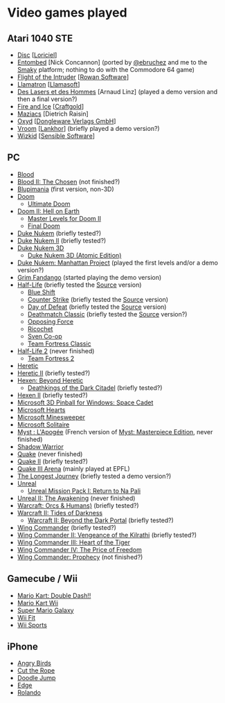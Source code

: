 # Video games played

## Atari 1040 STE

* [Disc](http://www.loriciel.net/fiche.php?id=25) [[Loriciel](https://en.wikipedia.org/wiki/Loriciel)]
* [Entombed](https://www.mobygames.com/game/entombed___) [Nick Concannon] (ported by [@ebruchez](https://twitter.com/ebruchez) and me to the [Smaky](https://en.wikipedia.org/wiki/Smaky) platform; nothing to do with the Commodore 64 game)
* [Flight of the Intruder](https://en.wikipedia.org/wiki/Flight_of_the_Intruder_(video_game)) [[Rowan Software](https://en.wikipedia.org/wiki/Rowan_Software)]
* [Llamatron](https://en.wikipedia.org/wiki/Llamatron) [[Llamasoft](https://en.wikipedia.org/wiki/Llamasoft)]
* [Des Lasers et des Hommes](http://christophe.bray.free.fr/informatique/falcon/falcon_jeux1a.htm) [Arnaud Linz] (played a demo version and then a final version?)
* [Fire and Ice](https://en.wikipedia.org/wiki/Fire_and_Ice_%28video_game%29) [[Craftgold](https://en.wikipedia.org/wiki/Graftgold)]
* [Maziacs](https://en.wikipedia.org/wiki/Maziacs) [Dietrich Raisin]
* [Oxyd](https://en.wikipedia.org/wiki/Oxyd) [[Dongleware Verlags GmbH](http://www.dongleware.com/)]
* [Vroom](http://www.giantbomb.com/vroom/3030-11336/) [[Lankhor](https://en.wikipedia.org/wiki/Lankhor)] (briefly played a demo version?)
* [Wizkid](https://en.wikipedia.org/wiki/Wizkid_(video_game)) [[Sensible Software](https://en.wikipedia.org/wiki/Sensible_Software)]

## PC

* [Blood](https://en.wikipedia.org/wiki/Blood_%28video_game%29)
* [Blood II: The Chosen](https://en.wikipedia.org/wiki/Blood_II:_The_Chosen) (not finished?)
* [Blupimania](http://blupi.wikia.com/wiki/Blupimania) (first version, non-3D)
* [Doom](https://en.wikipedia.org/wiki/Doom_(1993_video_game))
  * [Ultimate Doom](https://en.wikipedia.org/wiki/Doom_(1993_video_game)#Expansions_and_ports)
* [Doom II: Hell on Earth](https://en.wikipedia.org/wiki/Doom_II:_Hell_on_Earth)
  * [Master Levels for Doom II](https://en.wikipedia.org/wiki/Doom_II:_Hell_on_Earth#Master_Levels_for_Doom_II)
  * [Final Doom](https://en.wikipedia.org/wiki/Final_Doom)
* [Duke Nukem](https://en.wikipedia.org/wiki/Duke_Nukem_%28video_game%29) (briefly tested?)
* [Duke Nukem II](https://en.wikipedia.org/wiki/Duke_Nukem_II) (briefly tested?)
* [Duke Nukem 3D](https://en.wikipedia.org/wiki/Duke_Nukem_3D)
   * [Duke Nukem 3D (Atomic Edition)](http://dukenukem.wikia.com/wiki/Plutonium_PAK)
* [Duke Nukem: Manhattan Project](https://en.wikipedia.org/wiki/Duke_Nukem:_Manhattan_Project) (played the first levels and/or a demo version?)
* [Grim Fandango](https://en.wikipedia.org/wiki/Grim_Fandango) (started playing the demo version)
* [Half-Life](https://en.wikipedia.org/wiki/Half-Life_%28video_game%29) (briefly tested the [Source](http://half-life.wikia.com/wiki/Half-Life:_Source) version)
   * [Blue Shift](https://en.wikipedia.org/wiki/Half-Life:_Blue_Shift)
   * [Counter Strike](https://en.wikipedia.org/wiki/Counter-Strike) (briefly tested the [Source](https://en.wikipedia.org/wiki/Counter-Strike:_Source) version)
   * [Day of Defeat](https://en.wikipedia.org/wiki/Day_of_defeat) (briefly tested the [Source](https://en.wikipedia.org/wiki/Day_of_Defeat:_Source) version)
   * [Deathmatch Classic](https://en.wikipedia.org/wiki/Deathmatch_Classic) (briefly tested the [Source](http://half-life.wikia.com/wiki/Half-Life_Deathmatch:_Source) version?)
   * [Opposing Force](https://en.wikipedia.org/wiki/Half-Life:_Opposing_Force)
   * [Ricochet](https://en.wikipedia.org/wiki/Ricochet_(2000_video_game))
   * [Sven Co-op](https://en.wikipedia.org/wiki/Sven_Co-op)
   * [Team Fortress Classic](https://en.wikipedia.org/wiki/Team_Fortress_Classic)
 * [Half-Life 2](https://en.wikipedia.org/wiki/Half-Life_2) (never finished)
   * [Team Fortress 2](https://en.wikipedia.org/wiki/Team_Fortress_2)
 * [Heretic](https://en.wikipedia.org/wiki/Heretic_(video_game))
 * [Heretic II](https://en.wikipedia.org/wiki/Heretic_II) (briefly tested?)
 * [Hexen: Beyond Heretic](https://en.wikipedia.org/wiki/Hexen:_Beyond_Heretic)
   * [Deathkings of the Dark Citadel](https://en.wikipedia.org/wiki/Hexen:_Beyond_Heretic#Deathkings_of_the_Dark_Citadel) (briefly tested?)
 * [Hexen II](https://en.wikipedia.org/wiki/Hexen_II) (briefly tested?)
 * [Microsoft 3D Pinball for Windows: Space Cadet](https://en.wikipedia.org/wiki/Full_Tilt!_Pinball#3D_Pinball_for_Windows_.E2.80.93_Space_Cadet)
 * [Microsoft Hearts](https://en.wikipedia.org/wiki/Microsoft_Hearts)
 * [Microsoft Minesweeper](https://en.wikipedia.org/wiki/Microsoft_Minesweeper)
 * [Microsoft Solitaire](https://en.wikipedia.org/wiki/Microsoft_Solitaire)
 * [Myst : L'Apogée](https://fr.wikipedia.org/wiki/Myst#Myst_:_l.27Apog.C3.A9e) (French version of [Myst: Masterpiece Edition](https://en.wikipedia.org/wiki/Myst#PC_remakes), never finished)
 * [Shadow Warrior](https://en.wikipedia.org/wiki/Shadow_Warrior)
 * [Quake](https://en.wikipedia.org/wiki/Quake_(video_game)) (never finished)
 * [Quake II](https://en.wikipedia.org/wiki/Quake_II) (briefly tested?)
 * [Quake III Arena](https://en.wikipedia.org/wiki/Quake_III_Arena) (mainly played at EPFL)
 * [The Longest Journey](https://en.wikipedia.org/wiki/The_Longest_Journey) (briefly tested a demo version?)
 * [Unreal](https://en.wikipedia.org/wiki/Unreal)
   * [Unreal Mission Pack I: Return to Na Pali](https://en.wikipedia.org/wiki/Unreal#Expansion_plot)
 * [Unreal II: The Awakening](https://en.wikipedia.org/wiki/Unreal_II:_The_Awakening) (never finished)
 * [Warcraft: Orcs & Humans)](https://en.wikipedia.org/wiki/Warcraft:_Orcs_%26_Humans) (briefly tested?)
 * [Warcraft II: Tides of Darkness](https://en.wikipedia.org/wiki/Warcraft_II:_Tides_of_Darkness)
   * [Warcraft II: Beyond the Dark Portal](https://en.wikipedia.org/wiki/Warcraft_II:_Beyond_the_Dark_Portal) (briefly tested?)
 * [Wing Commander](https://en.wikipedia.org/wiki/Wing_Commander_%28video_game%29) (briefly tested?)
 * [Wing Commander II: Vengeance of the Kilrathi](https://en.wikipedia.org/wiki/Wing_Commander_II:_Vengeance_of_the_Kilrathi) (briefly tested?)
 * [Wing Commander III: Heart of the Tiger](https://en.wikipedia.org/wiki/Wing_Commander_III:_Heart_of_the_Tiger)
 * [Wing Commander IV: The Price of Freedom](https://en.wikipedia.org/wiki/Wing_Commander_IV:_The_Price_of_Freedom)
 * [Wing Commander: Prophecy](https://en.wikipedia.org/wiki/Wing_Commander:_Prophecy) (not finished?)

## Gamecube / Wii

* [Mario Kart: Double Dash!!](https://en.wikipedia.org/wiki/Mario_Kart:_Double_Dash)
* [Mario Kart Wii](https://en.wikipedia.org/wiki/Mario_Kart_Wii)
* [Super Mario Galaxy](https://en.wikipedia.org/wiki/Super_Mario_Galaxy)
* [Wii Fit](https://en.wikipedia.org/wiki/Wii_Fit)
* [Wii Sports](https://en.wikipedia.org/wiki/Wii_Sports)

## iPhone

* [Angry Birds](https://en.wikipedia.org/wiki/Angry_Birds)
* [Cut the Rope](https://en.wikipedia.org/wiki/Cut_the_Rope)
* [Doodle Jump](https://en.wikipedia.org/wiki/Doodle_Jump)
* [Edge](https://en.wikipedia.org/wiki/Edge_(video_game))
* [Rolando](https://en.wikipedia.org/wiki/Rolando_%28video_game%29)
